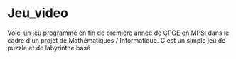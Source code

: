# Jeu_video
Voici un jeu programmé en fin de première année de CPGE en MPSI dans le cadre d'un projet de Mathématiques / Informatique. C'est un simple jeu de puzzle et de labyrinthe basé 
